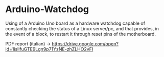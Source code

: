 # Arduino-Watchdog
Using of a Arduino Uno board as a hardware watchdog capable of constantly checking the status of a Linux server/pc, and that provides, in the event of a block, to restart it through reset pins of the motherboard.

PDF report (italian) -> https://drive.google.com/open?id=1islifuGTE9Lgn9p71YzNE-zhZLHO2vFI
